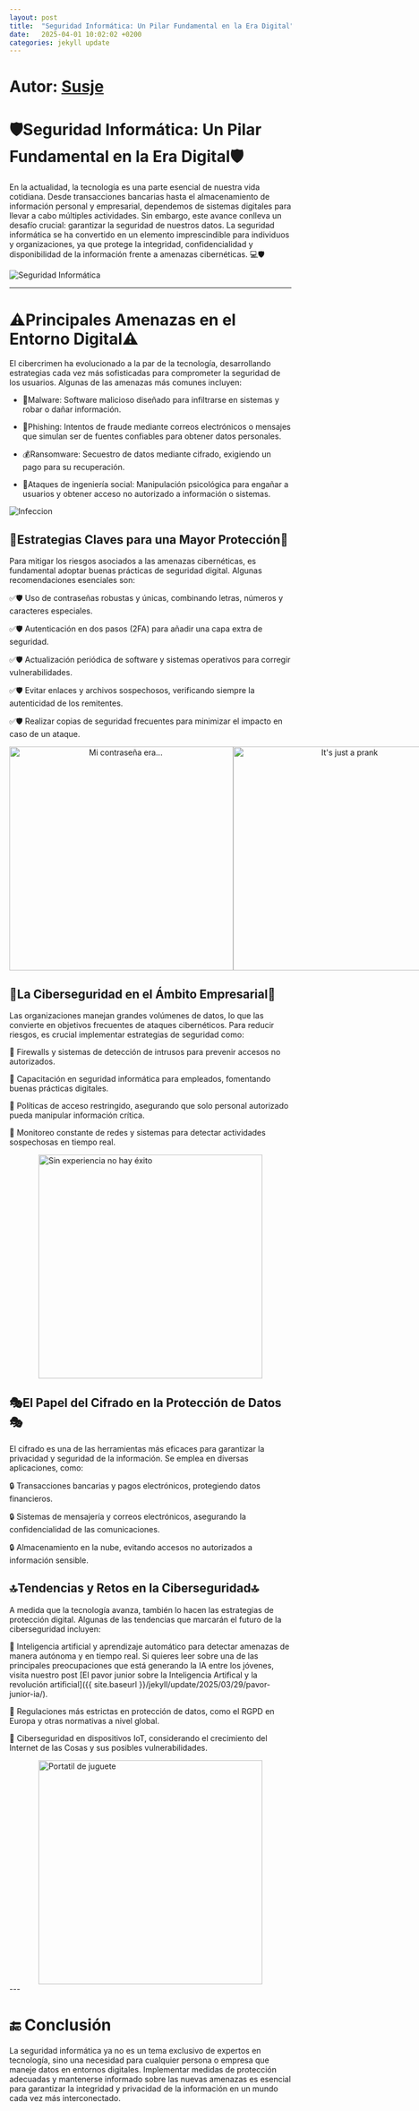 ```yaml
---
layout: post
title:  "Seguridad Informática: Un Pilar Fundamental en la Era Digital"
date:   2025-04-01 10:02:02 +0200
categories: jekyll update
---
```


# Autor: [Susje]({{site.baseurl}}/members/Jesus)


# 🛡️Seguridad Informática: Un Pilar Fundamental en la Era Digital🛡️

En la actualidad, la tecnología es una parte esencial de nuestra vida cotidiana. Desde transacciones bancarias hasta el almacenamiento de información personal y empresarial, dependemos de sistemas digitales para llevar a cabo múltiples actividades. Sin embargo, este avance conlleva un desafío crucial: garantizar la seguridad de nuestros datos. La seguridad informática se ha convertido en un elemento imprescindible para individuos y organizaciones, ya que protege la integridad, confidencialidad y disponibilidad de la información frente a amenazas cibernéticas. 💻🛡️

<img src="{{ site.baseurl }}/images/candado.jpg" alt="Seguridad Informática" style="display: block; margin-left: auto; margin-right: auto;">

---

# ⚠️Principales Amenazas en el Entorno Digital⚠️

El cibercrimen ha evolucionado a la par de la tecnología, desarrollando estrategias cada vez más sofisticadas para comprometer la seguridad de los usuarios. Algunas de las amenazas más comunes incluyen:

- 🦠Malware: Software malicioso diseñado para infiltrarse en sistemas y robar o dañar información.

- 📧Phishing: Intentos de fraude mediante correos electrónicos o mensajes que simulan ser de fuentes confiables para obtener datos personales.

- 💰Ransomware: Secuestro de datos mediante cifrado, exigiendo un pago para su recuperación.

- 📱Ataques de ingeniería social: Manipulación psicológica para engañar a usuarios y obtener acceso no autorizado a información o sistemas.

<img src="{{ site.baseurl }}/images/malware.jpg" alt="Infeccion" style="display: block; margin-left: auto; margin-right: auto;">

## 🚨Estrategias Claves para una Mayor Protección🚨

Para mitigar los riesgos asociados a las amenazas cibernéticas, es fundamental adoptar buenas prácticas de seguridad digital. Algunas recomendaciones esenciales son:

✅🛡️ Uso de contraseñas robustas y únicas, combinando letras, números y caracteres especiales.

✅🛡️ Autenticación en dos pasos (2FA) para añadir una capa extra de seguridad.

✅🛡️ Actualización periódica de software y sistemas operativos para corregir vulnerabilidades.

✅🛡️ Evitar enlaces y archivos sospechosos, verificando siempre la autenticidad de los remitentes.

✅🛡️ Realizar copias de seguridad frecuentes para minimizar el impacto en caso de un ataque.

<div style="display: flex; justify-content: space-between; position: relative;">
  <div style="position: relative; text-align: center; z-index: -1;">
    <img src="{{ site.baseurl }}/images/contraseniaOlvidada.png" alt="Mi contraseña era..." width="400px">
  </div>
  
  <div style="position: relative; text-align: center; z-index: -1;">
    <img src="{{ site.baseurl }}/images/joke.jpeg" alt="It's just a prank" width="400px">
  </div>
</div>

## 💼La Ciberseguridad en el Ámbito Empresarial💼

Las organizaciones manejan grandes volúmenes de datos, lo que las convierte en objetivos frecuentes de ataques cibernéticos. Para reducir riesgos, es crucial implementar estrategias de seguridad como:

🔹 Firewalls y sistemas de detección de intrusos para prevenir accesos no autorizados.

🔹 Capacitación en seguridad informática para empleados, fomentando buenas prácticas digitales.

🔹 Políticas de acceso restringido, asegurando que solo personal autorizado pueda manipular información crítica.

🔹 Monitoreo constante de redes y sistemas para detectar actividades sospechosas en tiempo real.

<img src="{{ site.baseurl }}/images/knife.jpeg" alt="Sin experiencia no hay éxito" style="display: block; margin-left: auto; margin-right: auto;" width=400px>

## 🎭El Papel del Cifrado en la Protección de Datos🎭

El cifrado es una de las herramientas más eficaces para garantizar la privacidad y seguridad de la información. Se emplea en diversas aplicaciones, como:

🔒 Transacciones bancarias y pagos electrónicos, protegiendo datos financieros.

🔒 Sistemas de mensajería y correos electrónicos, asegurando la confidencialidad de las comunicaciones.

🔒 Almacenamiento en la nube, evitando accesos no autorizados a información sensible.

## 🔝Tendencias y Retos en la Ciberseguridad🔝

A medida que la tecnología avanza, también lo hacen las estrategias de protección digital. Algunas de las tendencias que marcarán el futuro de la ciberseguridad incluyen:

🚀 Inteligencia artificial y aprendizaje automático para detectar amenazas de manera autónoma y en tiempo real.
    Si quieres leer sobre una de las principales preocupaciones que está generando la IA entre los jóvenes, visita nuestro post [El pavor junior sobre la Inteligencia Artifical y la revolución artificial]({{ site.baseurl }}/jekyll/update/2025/03/29/pavor-junior-ia/).

🚀 Regulaciones más estrictas en protección de datos, como el RGPD en Europa y otras normativas a nivel global.

🚀 Ciberseguridad en dispositivos IoT, considerando el crecimiento del Internet de las Cosas y sus posibles vulnerabilidades.

<img src="{{ site.baseurl }}/images/ToyLaptop.png" alt="Portatil de juguete" style="display: block; margin-left: auto; margin-right: auto;" width=400px>
---

# 🔚 Conclusión

La seguridad informática ya no es un tema exclusivo de expertos en tecnología, sino una necesidad para cualquier persona o empresa que maneje datos en entornos digitales. Implementar medidas de protección adecuadas y mantenerse informado sobre las nuevas amenazas es esencial para garantizar la integridad y privacidad de la información en un mundo cada vez más interconectado.


